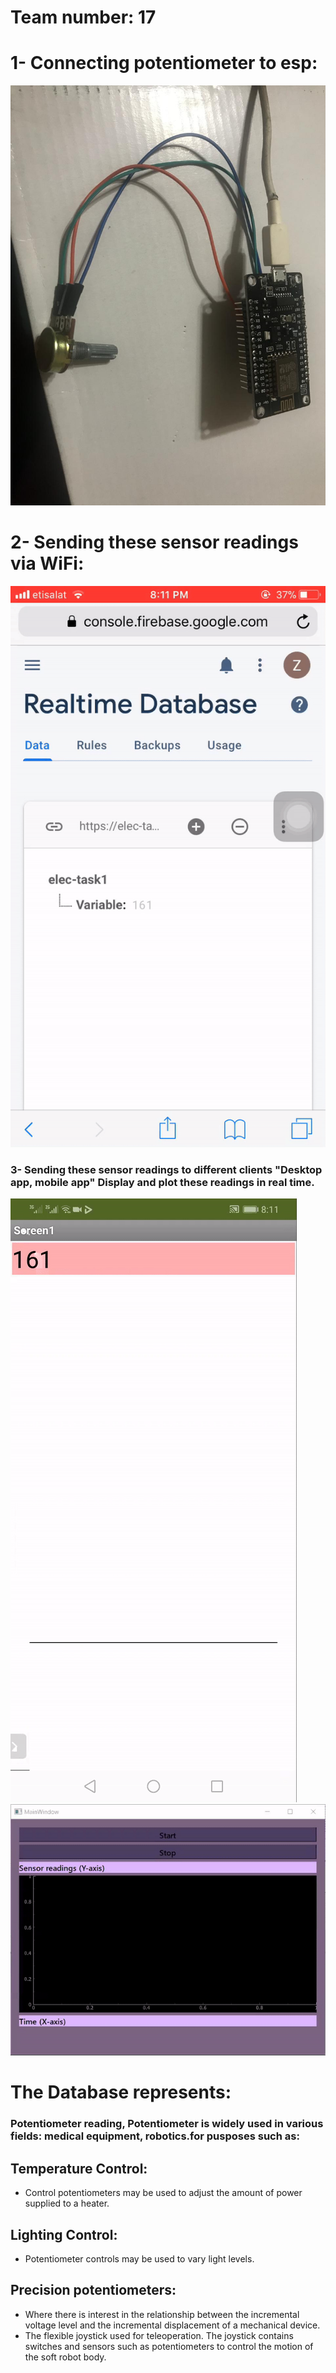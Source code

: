 <!--Headline-->
<!--Image-->
<!--UL-->
<!-- URLs-->


# Team number: 17

# 1- Connecting potentiometer to esp:
![](esp&potentiometer.jpeg)
# 2- Sending these sensor readings via WiFi:
![](database.gif)
### 3- Sending these sensor readings to different clients "Desktop app, mobile app" Display and plot these readings in real time.
![](mobileapp.gif)  ![](desktopapp.gif)
# The Database represents:
### Potentiometer reading, Potentiometer is widely used in various fields: medical equipment, robotics.for pusposes such as:
## Temperature Control: 
* Control potentiometers may be used to adjust the amount of power supplied to a heater.
## Lighting  Control:
* Potentiometer controls may be used to vary light levels.
## Precision potentiometers:
* Where there is interest in the relationship between the incremental voltage level and the incremental  displacement of a mechanical device.
* The flexible joystick used for teleoperation. The joystick contains switches and sensors such as potentiometers to control the motion of the soft robot body.
